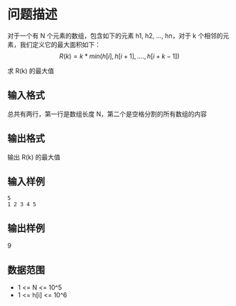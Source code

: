 # 问题描述

对于一个有 N 个元素的数组，包含如下的元素 h1, h2, ..., hn，对于 k 个相邻的元素，我们定义它的最大面积如下：
$$ R(k) = k * min(h[i], h[i + 1], ...., h[i + k - 1])$$

求 R(k) 的最大值

## 输入格式

总共有两行，第一行是数组长度 N，第二个是空格分割的所有数组的内容

## 输出格式

输出 R(k) 的最大值

## 输入样例
```
5
1 2 3 4 5
```

## 输出样例

9


## 数据范围

- 1 <= N <= 10^5
- 1 <= h[i] <= 10^6
